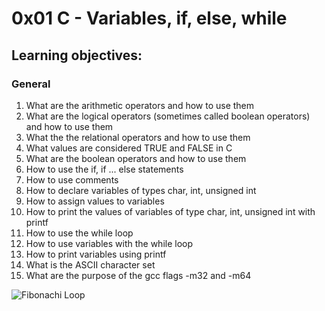 # 0x01 C - Variables, if, else, while  
## Learning objectives:  
### General  

1. What are the arithmetic operators and how to use them  
2. What are the logical operators (sometimes called boolean operators) and how to use them  
3. What the the relational operators and how to use them  
4. What values are considered TRUE and FALSE in C  
5. What are the boolean operators and how to use them  
6. How to use the if, if ... else statements  
7. How to use comments  
8. How to declare variables of types char, int, unsigned int  
9. How to assign values to variables  
10. How to print the values of variables of type char, int, unsigned int with printf  
11. How to use the while loop  
12. How to use variables with the while loop  
13. How to print variables using printf  
14. What is the ASCII character set  
15. What are the purpose of the gcc flags -m32 and -m64  

![Fibonachi Loop](https://tse2.mm.bing.net/th?id=OIP.KDniwwBZPgLsfYJlqwTSjwHaF7&w=690&c=7&pid=Api&p=0)
